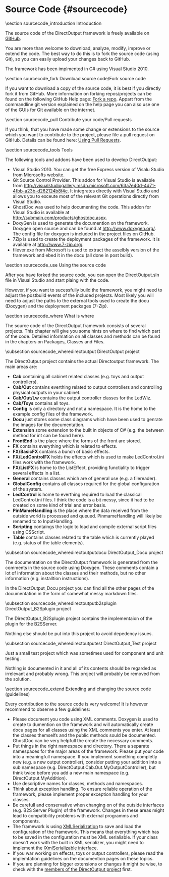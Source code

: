 ﻿Source Code {#sourcecode}
==========

\section sourcecode_introduction Introduction 

The source code of the DirectOutput framework is freely available on <a target="_blank" href="https://github.com/DirectOutput/DirectOutput/">GitHub</a>.

You are more than welcome to download, analyze, modify, improve or extend the code. The best way to do this is to fork the source code (using Git), so you can easily upload your changes back to GitHub.

The framework has been implmented in C# using Visual Studio 2010.

\section sourcecode_fork Download source code/Fork source code

If you want to download a copy of the source code, it is best if you directly fork it from GitHub. More information on forking repos/projects can be found on the following GitHub Help page: <a target="_blank" href="https://help.github.com/articles/fork-a-repo">Fork a repo</a>. Appart from the commandline git version explained on the help page you can also use one of the GUIs for Git available on the internet. 

\section sourcecode_pull Contribute your code/Pull requests

If you think, that you have made some change or extensions to the source which you want to contribute to the project, please file a pull request on GitHub. Details can be found here: <a target="_blank" href="https://help.github.com/articles/using-pull-requests">Using Pull Requests</a>.


\section sourcecode_tools Tools

The following tools and addons have been used to develop DirectOutput:

- Visual Studio 2010. You can get the free Express version of Visalu Studio from Microsofts website.
- Git Source Control Provider. This addon for Visual Studio is available from http://visualstudiogallery.msdn.microsoft.com/63a7e40d-4d71-4fbb-a23b-d262124b8f4c. It integrates directly with Visual Studio and allows you to exceute most of the relevant Git operations directly from Visual Studio.
- GhostDoc was used to help documenting the code. This addon for Visual Studio is available at <a target="_blank" href="http://submain.com/products/ghostdoc.aspx">http://submain.com/products/ghostdoc.aspx</a>.
- DoxyGen is used to generate the documention on the framework. Doxygen open source and can be found at <a target="_blank" href="http://www.doxygen.org/">http://www.doxygen.org/</a>. The config file for doxygen is included in the project files on GitHub.
- 7Zip is used to create the deployment packages of the framework. It is available at <a target="_blank" href="http://www.7-zip.org/">http://www.7-zip.org/</a>.
- filever.exe from Microsoft is used to extract the asselbly version of the framework and ebed it in the docu (all done in post build).

\section sourcecode_use Using the source code

After you have forked the source code, you can open the DirectOutput.sln file in Visual Studio and start plaing with the code.

However, if you want to sucessfully build the framework, you might need to adjust the postbuild events of the included projects. Most likely you will need to adjust the paths to the external tools used to create the docu (Doxygen) and the deployment packages (7-Zip).

\section sourcecode_where What is where

The source code of the DirectOutput framework consists of several projects. This chapter will give you some hints on where to find which part of the code. 
Detailed information on all classes and methods can be found in the chapters on Packages, Classes and Files.

\subsection sourcecode_wheredirectoutput DirectOutput project

The DirectOutput project contains the actual Directoutput framework. The main areas are:

- <b>Cab</b> containing all cabinet related classes (e.g. toys and output controllers).
- <b>Cab/Out</b> contains everthing related to output controllers and controlling physical outputs in your cabinet.
- <b>Cab/Out/Lw</b> contains the output controller classes for the LedWiz.
- <b>Cab/Toys</b> contains all toys.
- <b>Config</b> is only a directory and not a namespace. It is the home to the example config files of the framework.
- <b>Docu</b> just stores some class diagrams which have been used to genrate the images for the documentation.
- <b>Extension</b> some extension to the built in objects of C# (e.g. the between method for int can be found here).
- <b>FrontEnd</b> is the place where the forms of the front are stored.
- <b>FX</b> contains everything which is related to effects.
- <b>FX/BasicFX</b> contains a bunch of basic effects.
- <b>FX/LedControlFX</b> holds the effects which is used to make LedControl.ini files work with the framework.
- <b>FX/ListFX</b> is home to the ListEffect, providing functiality to trigger several effects in a list.
- <b>General</b> contains classes which are of general use (e.g. a filereader).
- <b>GlobalConfig</b> contains all classes required for the global configuration of the system.
- <b>LedControl</b> is home to everthing required to load the classical LedControl.ini files. I think the code is a bit messy, since it had to be created on some kind of trial and error basis.
- <b>PinMameHandling</b> is the place where the data received from the outside world is processed and queued. PinmameHandling will likely be renamed to to InputHandling.
- <b>Scripting</b> contaings the logic to load and compile external script files using CSScript.
- <b>Table</b> contains classes related to the table which is currently played (e.g. status of the table elements).

\subsection sourcecode_wheredirectoutputdocu DirectOutput_Docu project

The documentation on the DirectOutput framework is generated from the comments in the source code using Doxygen. These comments contain a lot of information about the classes and their methods, but no other information (e.g. installtion instructions).

In the DirectOutput_Docu project you can find all the other pages of the documentation in the form of somewhat messy markdown files.


\subsection sourcecode_wheredirectoutputb2splugin DirectOutput_B2Splugin project

The DirectOutput_B2Splugin project contains the implementaion of the plugin for the B2SServer.

Nothing else should be put into this project to avoid depedency issues.

\subsection sourcecode_wheredirectoutputest DirectOutput_Test project

Just a small test project which was sometimes used for component and unit testing. 

Nothing is documented in it and all of its contents should be regarded as irrelevant and probably wrong. This project will probably be removed from the solution. 



\section sourcecode_extend Extending and changing the source code (guidelines)

Every contribution to the source code is very welcome! It is however recommend to observe a few guidelines:

- Please document you code using XML comments. Doxygen is used to create to dumention on the framework and will automatically create docu pages for all classes using the XML comments you enter. At least the classes themselfs and the public methods sould be documented. GhostDoc can be very helpfull the create the necessary comments.
- Put things in the right namespace and directory. There a separate namespaces for the major areas of the framework. Please put your code into a meaningfull namespace. If you implement something completly new (e.g. a new output controller), consider putting your addition into a sub namespace (e.g. DirectOutput.Cab.Out.MyOutputController), but think twice before you add a new main namespace (e.g. DirectOutput.MyAddition).
- Use descriptive names for classes, methods and namespaces.
- Think about exception handling. To ensure reliable operation of the framework, please implement proper exception handling for your classes.
- Be carefull and conservative when changing on of the outside interfaces (e.g. B2S Server Plugin) of the framework. Changes in these areas might lead to compatibility problems with external programms and components.
- The framework is using <a target="_blank" href="http://support.microsoft.com/kb/815813/en-us">XMLSerialization</a> to save and load the configuration of the framework. This means that everything which has to be saved in the configuration must be XML serialiable. If your class doesn't work with the built in XML serializer, you might need to implement the <a href="http://msdn.microsoft.com/en-us/library/system.xml.serialization.ixmlserializable.aspx">IXmlSerializable interface</a>.
- If you war working on effects, toys or output controllers, please read the implemtation guidelines on the documention pages on these topics.
- If you are planning for bigger extensions or changes it might be wise, to check with the <a target="_blank" href="https://github.com/DirectOutput?tab=members">members of the DirectOutput project</a> first.
 










